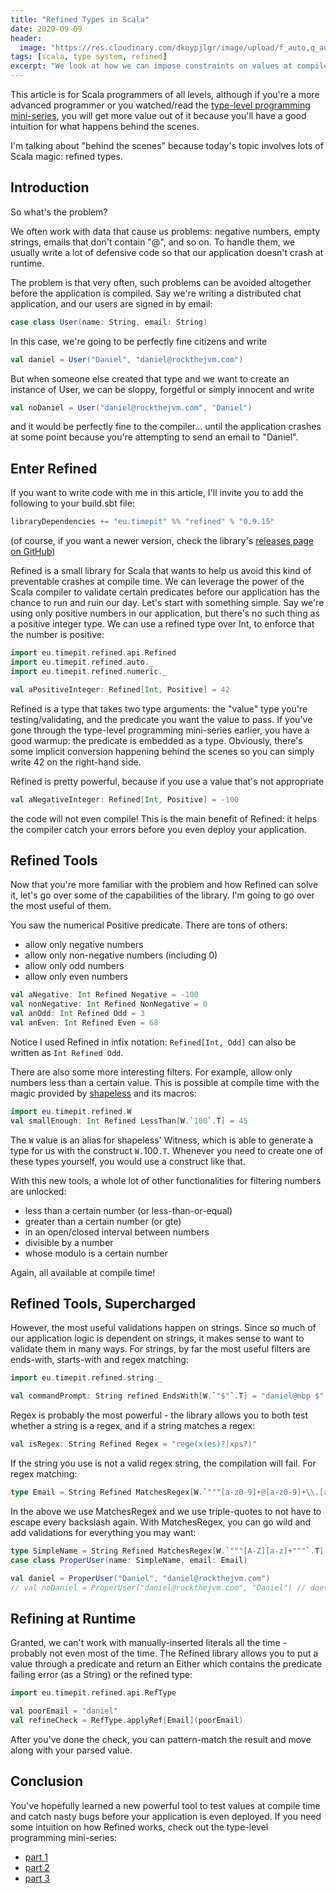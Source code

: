 ```yaml
---
title: "Refined Types in Scala"
date: 2020-09-09
header:
  image: "https://res.cloudinary.com/dkoypjlgr/image/upload/f_auto,q_auto:good,c_auto,w_1200,h_300,g_auto,fl_progressive/v1715952116/blog_cover_large_phe6ch.jpg"
tags: [scala, type system, refined]
excerpt: "We look at how we can impose constraints on values at compile time with the Refined library."
---
```


This article is for Scala programmers of all levels, although if you're a more advanced programmer or you watched/read the <a href="https://www.youtube.com/playlist?list=PLmtsMNDRU0ByOQoz6lnihh6CtMrErNax7">type-level programming mini-series</a>, you will get more value out of it because you'll have a good intuition for what happens behind the scenes.

I'm talking about "behind the scenes" because today's topic involves lots of Scala magic: refined types.

## Introduction

So what's the problem?

We often work with data that cause us problems: negative numbers, empty strings, emails that don't contain "@", and so on. To handle them, we usually write a lot of defensive code so that our application doesn't crash at runtime.

The problem is that very often, such problems can be avoided altogether before the application is compiled. Say we're writing a distributed chat application, and our users are signed in by email:

```scala
case class User(name: String, email: String)
```

In this case, we're going to be perfectly fine citizens and write

```scala
val daniel = User("Daniel", "daniel@rockthejvm.com")
```

But when someone else created that type and we want to create an instance of User, we can be sloppy, forgetful or simply innocent and write

```scala
val noDaniel = User("daniel@rockthejvm.com", "Daniel")
```

and it would be perfectly fine to the compiler... until the application crashes at some point because you're attempting to send an email to "Daniel".

## Enter Refined

If you want to write code with me in this article, I'll invite you to add the following to your build.sbt file:

```scala
libraryDependencies += "eu.timepit" %% "refined" % "0.9.15"
```

(of course, if you want a newer version, check the library's <a href="https://github.com/fthomas/refined/releases">releases page on GitHub</a>)

Refined is a small library for Scala that wants to help us avoid this kind of preventable crashes at compile time. We can leverage the power of the Scala compiler to validate certain predicates before our application has the chance to run and ruin our day. Let's start with something simple. Say we're using only positive numbers in our application, but there's no such thing as a positive integer type. We can use a refined type over Int, to enforce that the number is positive:

```scala
import eu.timepit.refined.api.Refined
import eu.timepit.refined.auto._
import eu.timepit.refined.numeric._

val aPositiveInteger: Refined[Int, Positive] = 42
```

Refined is a type that takes two type arguments: the "value" type you're testing/validating, and the predicate you want the value to pass. If you've gone through the type-level programming mini-series earlier, you have a good warmup: the predicate is embedded as a type. Obviously, there's some implicit conversion happening behind the scenes so you can simply write 42 on the right-hand side.

Refined is pretty powerful, because if you use a value that's not appropriate

```scala
val aNegativeInteger: Refined[Int, Positive] = -100
```

the code will not even compile! This is the main benefit of Refined: it helps the compiler catch your errors before you even deploy your application.

## Refined Tools

Now that you're more familiar with the problem and how Refined can solve it, let's go over some of the capabilities of the library. I'm going to go over the most useful of them.

You saw the numerical Positive predicate. There are tons of others:

- allow only negative numbers
- allow only non-negative numbers (including 0)
- allow only odd numbers
- allow only even numbers

```scala
val aNegative: Int Refined Negative = -100
val nonNegative: Int Refined NonNegative = 0
val anOdd: Int Refined Odd = 3
val anEven: Int Refined Even = 68
```

Notice I used Refined in infix notation: `Refined[Int, Odd]` can also be written as `Int Refined Odd`.

There are also some more interesting filters. For example, allow only numbers less than a certain value. This is possible at compile time with the magic provided by <a href="https://github.com/milessabin/shapeless">shapeless</a> and its macros:

```scala
import eu.timepit.refined.W
val smallEnough: Int Refined LessThan[W.`100`.T] = 45
```

The `W` value is an alias for shapeless' Witness, which is able to generate a type for us with the construct `W.`100`.T`. Whenever you need to create one of these types yourself, you would use a construct like that.

With this new tools, a whole lot of other functionalities for filtering numbers are unlocked:

- less than a certain number (or less-than-or-equal)
- greater than a certain number (or gte)
- in an open/closed interval between numbers
- divisible by a number
- whose modulo is a certain number

Again, all available at compile time!

## Refined Tools, Supercharged

However, the most useful validations happen on strings. Since so much of our application logic is dependent on strings, it makes sense to want to validate them in many ways. For strings, by far the most useful filters are ends-with, starts-with and regex matching:

```scala
import eu.timepit.refined.string._

val commandPrompt: String refined EndsWith[W.`"$"`.T] = "daniel@mbp $"
```

Regex is probably the most powerful - the library allows you to both test whether a string is a regex, and if a string matches a regex:

```scala
val isRegex: String Refined Regex = "rege(x(es)?|xps?)"
```

If the string you use is not a valid regex string, the compilation will fail. For regex matching:

```scala
type Email = String Refined MatchesRegex[W.`"""[a-z0-9]+@[a-z0-9]+\\.[a-z0-9]{2,}"""`.T]
```

In the above we use MatchesRegex and we use triple-quotes to not have to escape every backslash again. With MatchesRegex, you can go wild and add validations for everything you may want:

```scala
type SimpleName = String Refined MatchesRegex[W.`"""[A-Z][a-z]+"""`.T]
case class ProperUser(name: SimpleName, email: Email)

val daniel = ProperUser("Daniel", "daniel@rockthejvm.com")
// val noDaniel = ProperUser("daniel@rockthejvm.com", "Daniel") // doesn't compile
```

## Refining at Runtime

Granted, we can't work with manually-inserted literals all the time - probably not even most of the time. The Refined library allows you to put a value through a predicate and return an Either which contains the predicate failing error (as a String) or the refined type:

```scala
import eu.timepit.refined.api.RefType

val poorEmail = "daniel"
val refineCheck = RefType.applyRef[Email](poorEmail)
```

After you've done the check, you can pattern-match the result and move along with your parsed value.

## Conclusion

You've hopefully learned a new powerful tool to test values at compile time and catch nasty bugs before your application is even deployed. If you need some intuition on how Refined works, check out the type-level programming mini-series:

- <a href="https://rockthejvm.com/blog/type-level-programming-1">part 1</a>
- <a href="https://rockthejvm.com/blog/type-level-programming-2">part 2</a>
- <a href="https://rockthejvm.com/blog/type-level-programming-3">part 3</a>
</ul>
